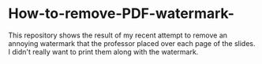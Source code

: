 # How-to-remove-PDF-watermark-
This repository shows the result of my recent attempt to remove an annoying watermark that the professor placed over each page of the slides. I didn't really want to print them along with the watermark.
